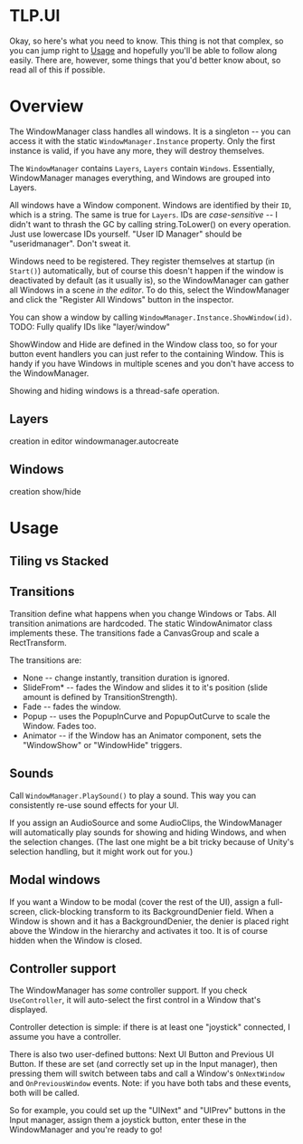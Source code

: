 # TLP.UI

Okay, so here's what you need to know. This thing is not that complex, so you can jump right to [Usage](#usage) and hopefully you'll be able to follow along easily. There are, however, some things that you'd better know about, so read all of this if possible.

# Overview

The WindowManager class handles all windows. It is a singleton -- you can access it with the static `WindowManager.Instance` property. Only the first instance is valid, if you have any more, they will destroy themselves.

The ```WindowManager``` contains ```Layers```, ```Layers``` contain ```Windows```. Essentially, WindowManager manages everything, and Windows are grouped into Layers.

All windows have a Window component. Windows are identified by their `ID`, which is a string. The same is true for ```Layers```. IDs are _case-sensitive_ -- I didn't want to thrash the GC by calling string.ToLower() on every operation. Just use lowercase IDs yourself. "User ID Manager" should be "useridmanager". Don't sweat it.

Windows need to be registered. They register themselves at startup (in `Start()`) automatically, but of course this doesn't happen if the window is deactivated by default (as it usually is), so the WindowManager can gather all Windows in a scene _in the editor_. To do this, select the WindowManager and click the "Register All Windows" button in the inspector.

You can show a window by calling ```WindowManager.Instance.ShowWindow(id)```. 
TODO: Fully qualify IDs like "layer/window"

ShowWindow and Hide are defined in the Window class too, so for your button event handlers you can just refer to the containing Window. This is handy if you have Windows in multiple scenes and you don't have access to the WindowManager.

Showing and hiding windows is a thread-safe operation.

## Layers

creation
in editor
windowmanager.autocreate

## Windows

creation
show/hide

# Usage

## Tiling vs Stacked

## Transitions
Transition define what happens when you change Windows or Tabs. All transition animations are hardcoded. The static WindowAnimator class implements these. The transitions fade a CanvasGroup and scale a RectTransform.

The transitions are:
* None -- change instantly, transition duration is ignored.
* SlideFrom* -- fades the Window and slides it to it's position (slide amount is defined by TransitionStrength).
* Fade -- fades the window.
* Popup -- uses the PopupInCurve and PopupOutCurve to scale the Window. Fades too.
* Animator -- if the Window has an Animator component, sets the "WindowShow" or "WindowHide" triggers.

## Sounds
Call `WindowManager.PlaySound()` to play a sound. This way you can consistently re-use sound effects for your UI.

If you assign an AudioSource and some AudioClips, the WindowManager will automatically play sounds for showing and hiding Windows, and when the selection changes. (The last one might be a bit tricky because of Unity's selection handling, but it might work out for you.)

## Modal windows
If you want a Window to be modal (cover the rest of the UI), assign a full-screen, click-blocking transform to its BackgroundDenier field. When a Window is shown and it has a BackgroundDenier, the denier is placed right above the Window in the hierarchy and activates it too. It is of course hidden when the Window is closed.

## Controller support
The WindowManager has _some_ controller support. If you check `UseController`, it will auto-select the first control in a Window that's displayed.

Controller detection is simple: if there is at least one "joystick" connected, I assume you have a controller.

There is also two user-defined buttons: Next UI Button and Previous UI Button. If these are set (and correctly set up in the Input manager), then pressing them will switch between tabs and call a Window's `OnNextWindow` and `OnPreviousWindow` events. Note: if you have both tabs and these events, both will be called.

So for example, you could set up the "UINext" and "UIPrev" buttons in the Input manager, assign them a joystick button, enter these in the WindowManager and you're ready to go!